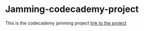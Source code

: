 # Jamming-codecademy-project
This is the codecademy jamming project [link to the project](https://www.codecademy.com/paths/web-development/tracks/front-end-applications-with-react/modules/jammming/projects/jammming-prj)
